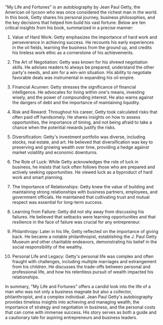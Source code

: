 "My Life and Fortunes" is an autobiography by Jean Paul Getty, the American oil tycoon who was once considered the richest man in the world. In this book, Getty shares his personal journey, business philosophies, and the key decisions that helped him build his vast fortune. Below are ten critical insights from his book, summarized in a precise manner:

1. Value of Hard Work: Getty emphasizes the importance of hard work and perseverance in achieving success. He recounts his early experiences in the oil fields, learning the business from the ground up, and credits his tireless work ethic as a cornerstone of his achievements.

2. The Art of Negotiation: Getty was known for his shrewd negotiation skills. He advises readers to always be prepared, understand the other party's needs, and aim for a win-win situation. His ability to negotiate favorable deals was instrumental in expanding his oil empire.

3. Financial Acumen: Getty stresses the significance of financial intelligence. He advocates for living within one's means, investing wisely, and the power of compounding interest. He also warns against the dangers of debt and the importance of maintaining liquidity.

4. Risk and Reward: Throughout his career, Getty took calculated risks that often paid off handsomely. He shares insights on how to assess opportunities, the importance of timing, and not being afraid to take a chance when the potential rewards justify the risks.

5. Diversification: Getty's investment portfolio was diverse, including stocks, real estate, and art. He believed that diversification was key to preserving and growing wealth over time, providing a hedge against market volatility and economic downturns.

6. The Role of Luck: While Getty acknowledges the role of luck in business, he insists that luck often follows those who are prepared and actively seeking opportunities. He viewed luck as a byproduct of hard work and smart planning.

7. The Importance of Relationships: Getty knew the value of building and maintaining strong relationships with business partners, employees, and government officials. He maintained that cultivating trust and mutual respect was essential for long-term success.

8. Learning from Failure: Getty did not shy away from discussing his failures. He believed that setbacks were learning opportunities and that resilience in the face of failure was crucial for any entrepreneur.

9. Philanthropy: Later in his life, Getty reflected on the importance of giving back. He became a notable philanthropist, establishing the J. Paul Getty Museum and other charitable endeavors, demonstrating his belief in the social responsibility of the wealthy.

10. Personal Life and Legacy: Getty's personal life was complex and often fraught with challenges, including multiple marriages and estrangement from his children. He discusses the trade-offs between personal and professional life, and how his relentless pursuit of wealth impacted his relationships.

In summary, "My Life and Fortunes" offers a candid look into the life of a man who was not only a business magnate but also a collector, philanthropist, and a complex individual. Jean Paul Getty's autobiography provides timeless insights into achieving and managing wealth, the importance of strategy and negotiation in business, and the personal costs that can come with immense success. His story serves as both a guide and a cautionary tale for aspiring entrepreneurs and business leaders.